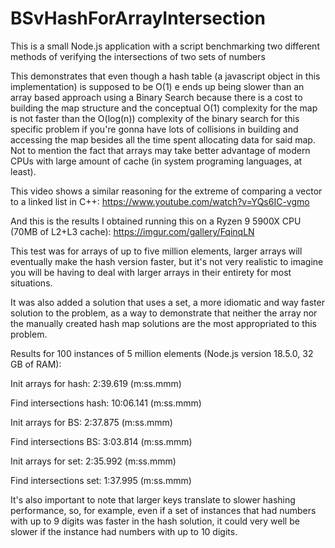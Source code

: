 # BSvHashForArrayIntersection
This is a small Node.js application with a script benchmarking two different methods of verifying the intersections of two sets of numbers

This demonstrates that even though a hash table (a javascript object in this implementation) is supposed to be O(1) e ends up being slower than an array based approach using a Binary Search because there is a cost to building the map structure and the conceptual O(1) complexity for the map is not faster than the O(log(n)) complexity of the binary search for this specific problem if you're gonna have lots of collisions in building and accessing the map besides all the time spent allocating data for said map. Not to mention the fact that arrays may take better advantage of modern CPUs with large amount of cache (in system programing languages, at least).

This video shows a similar reasoning for the extreme of comparing a vector to a linked list in C++: https://www.youtube.com/watch?v=YQs6IC-vgmo

And this is the results I obtained running this on a Ryzen 9 5900X CPU (70MB of L2+L3 cache): https://imgur.com/gallery/FqinqLN

This test was for arrays of up to five million elements, larger arrays will eventually make the hash version faster, but it's not very realistic to imagine you will be having to deal with larger arrays in their entirety for most situations.

It was also added a solution that uses a set, a more idiomatic and way faster solution to the problem, as a way to demonstrate that neither the array nor the manually created hash map solutions are the most appropriated to this problem.

Results for 100 instances of 5 million elements (Node.js version 18.5.0, 32 GB of RAM): 

  Init arrays for hash: 2:39.619 (m:ss.mmm)

  Find intersections hash: 10:06.141 (m:ss.mmm)
  
  Init arrays for BS: 2:37.875 (m:ss.mmm)
  
  Find intersections BS: 3:03.814 (m:ss.mmm)
  
  Init arrays for set: 2:35.992 (m:ss.mmm)
  
  Find intersections set: 1:37.995 (m:ss.mmm)
  
  
  It's also important to note that larger keys translate to slower hashing performance, so, for example, even if a set of instances that had numbers with up to 9 digits was faster in the hash solution, it could very well be slower if the instance had numbers with up to 10 digits.
